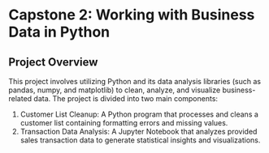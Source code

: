 # Capstone 2: Working with Business Data in Python

## Project Overview

This project involves utilizing Python and its data analysis libraries (such as pandas, numpy, and matplotlib) to clean, analyze, and visualize business-related data. The project is divided into two main components:

  1. Customer List Cleanup: A Python program that processes and cleans a customer list containing formatting errors and missing values.
  2. Transaction Data Analysis: A Jupyter Notebook that analyzes provided sales transaction data to generate statistical insights and visualizations.
